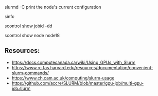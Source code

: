 slurmd -C print the node's current configuration

sinfo

scontrol show jobid -dd <jobid>
  
scontrol show node node18

## Resources: 
- https://docs.computecanada.ca/wiki/Using_GPUs_with_Slurm 
- https://www.rc.fas.harvard.edu/resources/documentation/convenient-slurm-commands/
- https://www.ch.cam.ac.uk/computing/slurm-usage
- https://github.com/accre/SLURM/blob/master/gpu-job/multi-gpu-job.slurm

